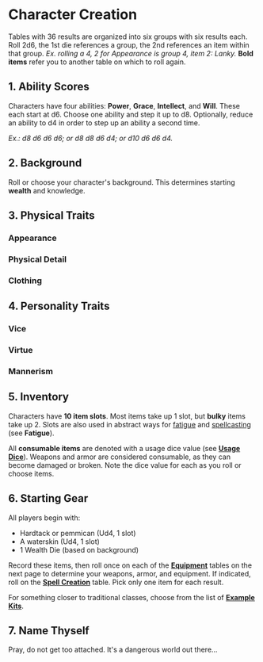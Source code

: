 # Character Creation

Tables with 36 results are organized into six groups with six results each. Roll 2d6, the 1st die references a group, the 2nd references an item within that group. *Ex. rolling a 4, 2 for Appearance is group 4, item 2: Lanky.* **Bold items** refer you to another table on which to roll again.

## 1. Ability Scores

Characters have four abilities: **Power**, **Grace**, **Intellect**, and **Will**. These each start at d6. Choose one ability and step it up to d8. Optionally, reduce an ability to d4 in order to step up an ability a second time.

*Ex.: d8 d6 d6 d6; or d8 d8 d6 d4; or d10 d6 d6 d4.*

## 2. Background

Roll or choose your character's background. This determines starting **wealth** and knowledge.

<ol id="backgrounds-list"></ol>

## 3. Physical Traits

### Appearance

<ol id="appearance-list"></ol>

### Physical Detail

<ol id="physical-detail-list"></ol>

### Clothing

<ol id="clothing-list"></ol>

## 4. Personality Traits

### Vice

<ol id="vice-list"></ol>

### Virtue

<ol id="virtue-list"></ol>

### Mannerism

<ol id="mannerism-list"></ol>

## 5. Inventory

Characters have **10 item slots**. Most items take up 1 slot, but **bulky** items take up 2. Slots are also used in abstract ways for [fatigue](getting-wyrd.md#fatigue) and [spellcasting](magic.md#casting-a-spell) (see **Fatigue**).

All **consumable items** are denoted with a usage dice value (see **[Usage Dice](getting-wyrd.md#usage-dice)**). Weapons and armor are considered consumable, as they can become damaged or broken. Note the dice value for each as you roll or choose items.

## 6. Starting Gear

All players begin with:

- Hardtack or pemmican (Ud4, 1 slot)
- A waterskin (Ud4, 1 slot)
- 1 Wealth Die (based on background) 

Record these items, then roll once on each of the **[Equipment](equipment.md)** tables on the next page to determine your weapons, armor, and equipment. If indicated, roll on the **[Spell Creation](magic.md#spell-creation)** table. Pick only one item for each result.

For something closer to traditional classes, choose from the list of **[Example Kits](equipment.md#example-kits)**.

## 7. Name Thyself

Pray, do not get too attached. It's a dangerous world out there...

<!-- Wyrd JS -->
<script src="./js/index.js" defer></script>